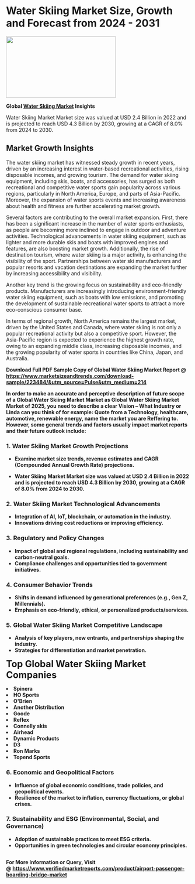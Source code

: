<H1>Water Skiing Market Size, Growth and Forecast from 2024 - 2031</H1><img class="aligncenter size-medium wp-image-584254" src="https://thirdeyenews.in/wp-content/uploads/2024/09/Global-Market-Research-300x168.jpeg" alt="" width="300" height="168" /><p><strong>Global&nbsp;<a href="https://www.marketsizeandtrends.com/download-sample/223484/&amp;utm_source=Pulse&amp;utm_medium=214">Water Skiing Market</a> Insights</strong></p><p>Water Skiing Market Market size was valued at USD 2.4 Billion in 2022 and is projected to reach USD 4.3 Billion by 2030, growing at a CAGR of 8.0% from 2024 to 2030.</p><p><h2>Market Growth Insights</h2> <p>The water skiing market has witnessed steady growth in recent years, driven by an increasing interest in water-based recreational activities, rising disposable incomes, and growing tourism. The demand for water skiing equipment, including skis, boats, and accessories, has surged as both recreational and competitive water sports gain popularity across various regions, particularly in North America, Europe, and parts of Asia-Pacific. Moreover, the expansion of water sports events and increasing awareness about health and fitness are further accelerating market growth.</p> <p><strong></strong></p> <p>Several factors are contributing to the overall market expansion. First, there has been a significant increase in the number of water sports enthusiasts, as people are becoming more inclined to engage in outdoor and adventure activities. Technological advancements in water skiing equipment, such as lighter and more durable skis and boats with improved engines and features, are also boosting market growth. Additionally, the rise of destination tourism, where water skiing is a major activity, is enhancing the visibility of the sport. Partnerships between water ski manufacturers and popular resorts and vacation destinations are expanding the market further by increasing accessibility and visibility.</p> <p>Another key trend is the growing focus on sustainability and eco-friendly products. Manufacturers are increasingly introducing environment-friendly water skiing equipment, such as boats with low emissions, and promoting the development of sustainable recreational water sports to attract a more eco-conscious consumer base.</p> <p>In terms of regional growth, North America remains the largest market, driven by the United States and Canada, where water skiing is not only a popular recreational activity but also a competitive sport. However, the Asia-Pacific region is expected to experience the highest growth rate, owing to an expanding middle class, increasing disposable incomes, and the growing popularity of water sports in countries like China, Japan, and Australia.</p> <p><strong></p><p><span class=""><strong>Download Full PDF Sample Copy of Global Water Skiing Market Report</strong> @ <a href="https://www.marketsizeandtrends.com/download-sample/223484/&amp;utm_source=Pulse&amp;utm_medium=214" target="_blank">https://www.marketsizeandtrends.com/download-sample/223484/&amp;utm_source=Pulse&amp;utm_medium=214</a></span></p><p>In order to make an accurate and perceptive description of future scope of a Global&nbsp;Water Skiing Market Market as Global&nbsp;Water Skiing Market Market of 2025, you need to describe a clear Vision &ndash; What Industry or Linda can you think of for example: Quote from a Technology, healthcare, automotive, renewable energy, name the market you are Reffering to. However, some general trends and factors usually impact market reports and their future outlook include:</p><h3>1.&nbsp;<strong>Water Skiing Market Growth Projections</strong></h3><ul><li>Examine market size trends, revenue estimates and CAGR (Compounded Annual Growth Rate) projections.</li><li><p>Water Skiing Market Market size was valued at USD 2.4 Billion in 2022 and is projected to reach USD 4.3 Billion by 2030, growing at a CAGR of 8.0% from 2024 to 2030.</p></li></ul><h3>2.&nbsp;<strong>Water Skiing Market Technological Advancements</strong></h3><ul><li>Integration of AI, IoT, blockchain, or automation in the industry.</li><li>Innovations driving cost reductions or improving efficiency.</li></ul><h3>3.&nbsp;<strong>Regulatory and Policy Changes</strong></h3><ul><li>Impact of global and regional regulations, including sustainability and carbon-neutral goals.</li><li>Compliance challenges and opportunities tied to government initiatives.</li></ul><h3>4.&nbsp;<strong>Consumer Behavior Trends</strong></h3><ul><li>Shifts in demand influenced by generational preferences (e.g., Gen Z, Millennials).</li><li>Emphasis on eco-friendly, ethical, or personalized products/services.</li></ul><h3>5.&nbsp;<strong>Global Water Skiing Market Competitive Landscape</strong></h3><ul><li>Analysis of key players, new entrants, and partnerships shaping the industry.</li><li>Strategies for differentiation and market penetration.</li></ul><p data-pm-slice="1 1 []"><span style="color: inherit; font-family: inherit; font-size: 25px;">Top Global Water Skiing Market Companies</span></p><div class="" data-test-id=""><p><li>Spinera</li><li> HO Sports</li><li> O'Brien</li><li> Another Distribution</li><li> Goode</li><li> Reflex</li><li> Connelly skis</li><li> Airhead</li><li> Dynamic Products</li><li> D3</li><li> Ron Marks</li><li> Topend Sports</li></p></div><h3>6.&nbsp;<strong>Economic and Geopolitical Factors</strong></h3><ul><li>Influence of global economic conditions, trade policies, and geopolitical events.</li><li>Resilience of the market to inflation, currency fluctuations, or global crises.</li></ul><h3>7.&nbsp;<strong>Sustainability and ESG (Environmental, Social, and Governance)</strong></h3><ul><li>Adoption of sustainable practices to meet ESG criteria.</li><li>Opportunities in green technologies and circular economy principles.</li></ul><h2><strong style="font-size: 14px;">For More Information or Query, Visit @&nbsp;</strong><a style="background-color: #ffffff; font-size: 14px;" href="https://www.marketsizeandtrends.com/report/water-skiing-market/" target="_blank">https://www.verifiedmarketreports.com/product/airport-passenger-boarding-bridge-market</a></h2>
